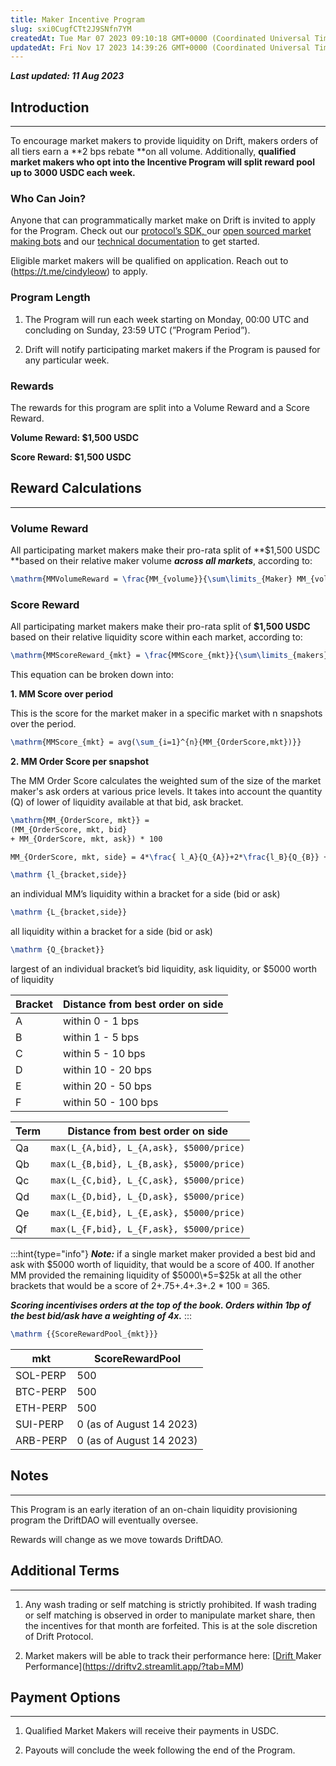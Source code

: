 ```yaml
---
title: Maker Incentive Program
slug: sxi0CugfCTt2J9SNfn7YM
createdAt: Tue Mar 07 2023 09:10:18 GMT+0000 (Coordinated Universal Time)
updatedAt: Fri Nov 17 2023 14:39:26 GMT+0000 (Coordinated Universal Time)
---
```


**_Last updated: 11 Aug 2023_**

## Introduction

---

To encourage market makers to provide liquidity on Drift, makers orders of all tiers earn a **2 bps rebate **on all volume. Additionally, **qualified market makers who opt into the Incentive Program will split reward pool up to 3000 USDC each week.**

### Who Can Join?

Anyone that can programmatically market make on Drift is invited to apply for the Program. Check out our [protocol’s SDK, ](https://github.com/drift-labs/protocol-v2/tree/master/sdk)our [open sourced market making bots](https://github.com/drift-labs/keeper-bots-v2/blob/master/src/bots/floatingMaker.ts) and our [technical documentation](https://drift-labs.github.io/v2-teacher) to get started.

Eligible market makers will be qualified on application. Reach out to (https://t.me/cindyleow) to apply.

### Program Length

1.  The Program will run each week starting on Monday, 00:00 UTC and concluding on Sunday, 23:59 UTC (”Program Period”).

2.  Drift will notify participating market makers if the Program is paused for any particular week.

### Rewards

The rewards for this program are split into a Volume Reward and a Score Reward.

**Volume Reward: $1,500 USDC**

**Score Reward: $1,500 USDC**

## Reward Calculations

---

### Volume Reward

All participating market makers make their pro-rata split of **$1,500 USDC **based on their relative maker volume **_across all markets_**, according to:&#x20;

```tex
\mathrm{MMVolumeReward = \frac{MM_{volume}}{\sum\limits_{Maker} MM_{volume}} * VolumeRewardPool}
```

### Score Reward

All participating market makers make their pro-rata split of **$1,500 USDC** based on their relative liquidity score within each market, according to:&#x20;

```tex
\mathrm{MMScoreReward_{mkt} = \frac{MMScore_{mkt}}{\sum\limits_{makers} MMScore_{mkt}} * ScoreRewardPool_{mkt}}
```

This equation can be broken down into:&#x20;

**1. MM Score over period**

This is the score for the market maker in a specific market with n snapshots over the period.

```tex
\mathrm{MMScore_{mkt} = avg(\sum_{i=1}^{n}{MM_{OrderScore,mkt})}}
```

**2. MM Order Score per snapshot**

The MM Order Score calculates the weighted sum of the size of the market maker's ask orders at various price levels. It takes into account the quantity (Q) of lower of liquidity available at that bid, ask bracket.

```tex
\mathrm{MM_{OrderScore, mkt}} =
(MM_{OrderScore, mkt, bid}
+ MM_{OrderScore, mkt, ask}) * 100
```

```tex
MM_{OrderScore, mkt, side} = 4*\frac{ l_A}{Q_{A}}+2*\frac{l_B}{Q_{B}} + 0.75*\frac{ l_C}{Q_{C}}+0.4*\frac{ l_D}{Q_{D}}+0.3*\frac{ l_E}{Q_{E}}+0.2*\frac{ l_F}{Q_{F}}
```

```tex
\mathrm {l_{bracket,side}}
```

an individual MM’s liquidity within a bracket for a side (bid or ask)

```tex
\mathrm {L_{bracket,side}}
```

all liquidity within a bracket for a side (bid or ask)

```tex
\mathrm {Q_{bracket}}
```

largest of an individual bracket’s bid liquidity, ask liquidity, or $5000 worth of liquidity

| Bracket | Distance from best order on side |
| ------- | -------------------------------- |
| A       | within 0 - 1 bps                 |
| B       | within 1 - 5 bps                 |
| C       | within 5 - 10 bps                |
| D       | within 10 - 20 bps               |
| E       | within 20 - 50 bps               |
| F       | within 50 - 100 bps              |

| Term | Distance from best order on side         |
| ---- | ---------------------------------------- |
| Qa   | `max(L_{A,bid}, L_{A,ask}, $5000/price)` |
| Qb   | `max(L_{B,bid}, L_{B,ask}, $5000/price)` |
| Qc   | `max(L_{C,bid}, L_{C,ask}, $5000/price)` |
| Qd   | `max(L_{D,bid}, L_{D,ask}, $5000/price)` |
| Qe   | `max(L_{E,bid}, L_{E,ask}, $5000/price)` |
| Qf   | `max(L_{F,bid}, L_{F,ask}, $5000/price)` |

:::hint{type="info"}
**_Note:_** if a single market maker provided a best bid and ask with $5000 worth of liquidity, that would be a score of 400. If another MM provided the remaining liquidity of $5000\*5=$25k at all the other brackets that would be a score of 2+.75+.4+.3+.2 \* 100 = 365.&#x20;

**_Scoring incentivises orders at the top of the book. Orders within 1bp of the best bid/ask have a weighting of 4x._**
:::

```tex
\mathrm {{ScoreRewardPool_{mkt}}}
```

| mkt      | ScoreRewardPool          |
| -------- | ------------------------ |
| SOL-PERP | 500                      |
| BTC-PERP | 500                      |
| ETH-PERP | 500                      |
| SUI-PERP | 0 (as of August 14 2023) |
| ARB-PERP | 0 (as of August 14 2023) |

## Notes

---

This Program is an early iteration of an on-chain liquidity provisioning program the DriftDAO will eventually oversee.&#x20;

Rewards will change as we move towards DriftDAO.&#x20;

## Additional Terms

---

1.  Any wash trading or self matching is strictly prohibited. If wash trading or self matching is observed in order to manipulate market share, then the incentives for that month are forfeited. This is at the sole discretion of Drift Protocol.

2.  Market makers will be able to track their performance here: [[Drift ](https://driftv2.streamlit.app/?tab=MM)Maker Performance](https://driftv2.streamlit.app/?tab=MM)

## Payment Options

---

1.  Qualified Market Makers will receive their payments in USDC.

2.  Payouts will conclude the week following the end of the Program.&#x20;
